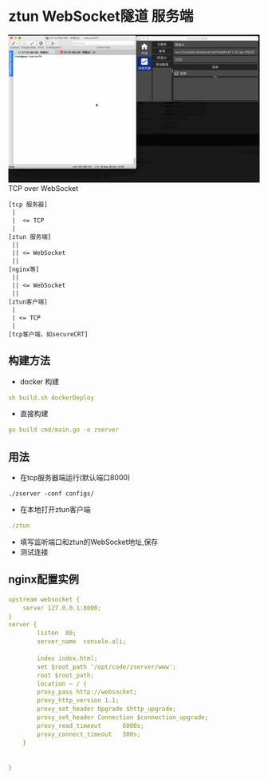 # ztun WebSocket隧道 服务端
![image](./ztun.gif)
TCP over WebSocket

```
[tcp 服务器]
 |
 |  <= TCP
 |
[ztun 服务端]
 ||
 || <= WebSocket
 ||
[nginx等]
 ||
 || <= WebSocket
 ||
[ztun客户端]
 |
 | <= TCP
 |
[tcp客户端，如secureCRT]
```
## 构建方法
* docker 构建
```yaml
sh build.sh dockerDeploy
```
* 直接构建
```yaml
go build cmd/main.go -o zserver
```
## 用法

* 在tcp服务器端运行(默认端口8000) 
```
./zserver -conf configs/
```
* 在本地打开ztun客户端
```yaml
./ztun
```
* 填写监听端口和ztun的WebSocket地址,保存
* 测试连接

## nginx配置实例
```yaml
upstream websocket {
    server 127.0.0.1:8000;
}
server {
        listen  80;
        server_name  console.ali;

        index index.html;
        set $root_path '/opt/code/zserver/www';
        root $root_path;
        location ~ / {
        proxy_pass http://websocket;
        proxy_http_version 1.1;
        proxy_set_header Upgrade $http_upgrade;
        proxy_set_header Connection $connection_upgrade;
        proxy_read_timeout      6000s;
        proxy_connect_timeout   300s;
    }


}
```

